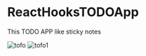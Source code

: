 # ReactHooksTODOApp
This TODO APP like sticky notes

![tofo](https://user-images.githubusercontent.com/64924301/130270214-72a15dc2-5082-4f26-a481-f8d5e4afdc48.PNG)
![tofo1](https://user-images.githubusercontent.com/64924301/130270315-ceffb94d-af4b-4fba-85b0-5f2f719cc031.PNG)

